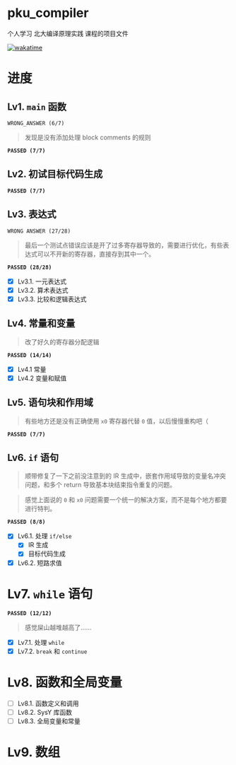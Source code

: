 # pku_compiler
个人学习 北大编译原理实践 课程的项目文件

[![wakatime](https://wakatime.com/badge/user/595d4312-2ac6-4d72-a323-befb05c7c3ac/project/5abb7d3a-d43e-46e0-ac2f-eefe866f701e.svg)](https://wakatime.com/badge/user/595d4312-2ac6-4d72-a323-befb05c7c3ac/project/5abb7d3a-d43e-46e0-ac2f-eefe866f701e)

# 进度

## Lv1. `main` 函数
`WRONG_ANSWER (6/7)`
> 发现是没有添加处理 block comments 的规则

**`PASSED (7/7)`**

## Lv2. 初试目标代码生成
**`PASSED (7/7)`**

## Lv3. 表达式

`WRONG ANSWER (27/28)`

> 最后一个测试点错误应该是开了过多寄存器导致的，需要进行优化，有些表达式可以不开新的寄存器，直接存到其中一个。

**`PASSED (28/28)`**

- [x] Lv3.1. 一元表达式
- [x] Lv3.2. 算术表达式
- [x] Lv3.3. 比较和逻辑表达式

## Lv4. 常量和变量

> 改了好久的寄存器分配逻辑

**`PASSED (14/14)`**

- [x] Lv4.1 常量
- [x] Lv4.2 变量和赋值

## Lv5. 语句块和作用域

> 有些地方还是没有正确使用 `x0` 寄存器代替 `0` 值，以后慢慢重构吧（

**`PASSED (7/7)`**

## Lv6. `if` 语句

> 顺带修复了一下之前没注意到的 IR 生成中，嵌套作用域导致的变量名冲突问题，和多个 return 导致基本块结束指令重复的问题。

> 感觉上面说的 `0` 和 `x0` 问题需要一个统一的解决方案，而不是每个地方都要进行特判。

**`PASSED (8/8)`**

- [X] Lv6.1. 处理 `if/else`
    - [X] IR 生成
    - [X] 目标代码生成
- [X] Lv6.2. 短路求值

# Lv7. `while` 语句

**`PASSED (12/12)`**

> 感觉屎山越堆越高了......

- [X] Lv7.1. 处理 `while`
- [X] Lv7.2. `break` 和 `continue`

# Lv8. 函数和全局变量

- [ ] Lv8.1. 函数定义和调用
- [ ] Lv8.2. SysY 库函数
- [ ] Lv8.3. 全局变量和常量

# Lv9. 数组
